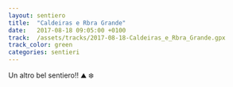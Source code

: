 ```yaml
---
layout: sentiero
title:  "Caldeiras e Rbra Grande"
date:   2017-08-18 09:05:00 +0100
track:  /assets/tracks/2017-08-18-Caldeiras_e_Rbra_Grande.gpx
track_color: green
categories: sentieri
---
```


Un altro bel sentiero!! :mountain: :snowflake: